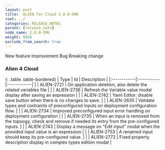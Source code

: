 ```yaml
---
layout: post
title:  ALIEN for Cloud 2.0.0-SM6
root: ../
categories: RELEASE_NOTES
parent: [release_note]
node_name: 2.0.0-SM6
weight: 9928
exclude_from_search: true
---
```



<i class="fa fa-plus text-success"></i> New feature <i class="fa fa-level-up text-primary"></i> Improvement  <i class="fa fa-bug text-danger"></i> Bug <i class="fa fa-exclamation-triangle text-warning"></i> Breaking change


### Alien 4 Cloud


  {: .table .table-bordered}
  | Type        | Id         | Description |
  |:------------|:-----------|:------------|
  |  <i class="fa fa-level-up text-primary"></i> | ALIEN-2721 | On application deletion, also delete the related variables file  |
  |  <i class="fa fa-level-up text-primary"></i> | ALIEN-2736 | Refresh the Variable value modal display after saving an expression  |
  |  <i class="fa fa-level-up text-primary"></i> | ALIEN-2742 | Yaml Editor: disable save button when there is no changes to save.  |
  |  <i class="fa fa-bug text-danger"></i> | ALIEN-2635 | Validate types and contraints of preconfigured inputs on deployment configuration flow.  |
  |  <i class="fa fa-bug text-danger"></i> | ALIEN-2734 | Improved preconfigured input error handling on deployment configuration  |
  |  <i class="fa fa-bug text-danger"></i> | ALIEN-2735 | When an input is removed from the topoogy, check and remove if needed its entry from the pre-configured inputs.  |
  |  <i class="fa fa-bug text-danger"></i> | ALIEN-2743 | Display a message on "Edit input" modal when the provided input value is an expression  |
  |  <i class="fa fa-bug text-danger"></i> | ALIEN-2753 | A renamed input should keep its pre-configured value.  |
  |  <i class="fa fa-bug text-danger"></i> | ALIEN-2772 | Fixed property description display in complex types edition modal  |
  

